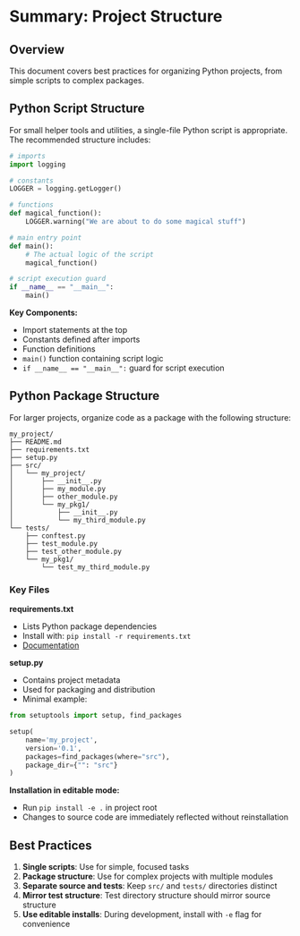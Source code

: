 # Summary: Project Structure

## Overview
This document covers best practices for organizing Python projects, from simple scripts to complex packages.

## Python Script Structure

For small helper tools and utilities, a single-file Python script is appropriate. The recommended structure includes:

```python
# imports
import logging

# constants
LOGGER = logging.getLogger()

# functions
def magical_function():
    LOGGER.warning("We are about to do some magical stuff")

# main entry point
def main():
    # The actual logic of the script
    magical_function()

# script execution guard
if __name__ == "__main__":
    main()
```

**Key Components:**
- Import statements at the top
- Constants defined after imports
- Function definitions
- `main()` function containing script logic
- `if __name__ == "__main__":` guard for script execution

## Python Package Structure

For larger projects, organize code as a package with the following structure:

```
my_project/
├── README.md
├── requirements.txt
├── setup.py
├── src/
│   └── my_project/
│       ├── __init__.py
│       ├── my_module.py
│       ├── other_module.py
│       └── my_pkg1/
│           ├── __init__.py
│           └── my_third_module.py
└── tests/
    ├── conftest.py
    ├── test_module.py
    ├── test_other_module.py
    └── my_pkg1/
        └── test_my_third_module.py
```

### Key Files

**requirements.txt**
- Lists Python package dependencies
- Install with: `pip install -r requirements.txt`
- [Documentation](https://pip.pypa.io/en/latest/user_guide/#requirements-files)

**setup.py**
- Contains project metadata
- Used for packaging and distribution
- Minimal example:

```python
from setuptools import setup, find_packages

setup(
    name='my_project',
    version='0.1',
    packages=find_packages(where="src"),
    package_dir={"": "src"}
)
```

**Installation in editable mode:**
- Run `pip install -e .` in project root
- Changes to source code are immediately reflected without reinstallation

## Best Practices

1. **Single scripts**: Use for simple, focused tasks
2. **Package structure**: Use for complex projects with multiple modules
3. **Separate source and tests**: Keep `src/` and `tests/` directories distinct
4. **Mirror test structure**: Test directory structure should mirror source structure
5. **Use editable installs**: During development, install with `-e` flag for convenience

